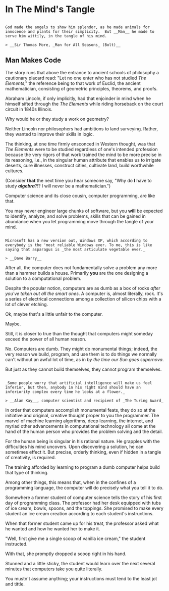 # In The Mind's Tangle


```{admonition} Man Made Code

God made the angels to show him splendor, as he made animals for innocence and plants for their simplicity.  But __Man__ he made to serve him wittily, in the tangle of his mind.

> __Sir Thomas More, _Man for All Seasons_ (Bolt)__

```

## Man Makes Code

The story runs that above the entrance to ancient schools of philosophy a cautionary placard read: "Let no one enter who has not studied _The Elements_," the reference being to that work of Euclid, the ancient mathematician, consisting of geometric principles, theorems, and proofs.

Abraham Lincoln, if only implicitly, had that enjoinder in mind when he himself sifted through the _The Elements_ while riding horseback on the court circuit in 1840s Illinois.

Why would he or they study a work on geometry?

Neither Lincoln nor philosophers had ambitions to land surveying. Rather, they wanted to improve their skills in logic.

The thinking, at one time firmly ensconced in Western thought, was that _The Elements_ were to be studied regardless of one's intended profession because the very rigors of that work trained the mind to be more precise in its reasoning, i.e., in the singular human attribute that enables us to irrigate deserts, cure illnesses, construct cities, cultivate land, build worthwhile cultures.

(Consider __that__ the next time you hear someone say, "Why do __I__ have to study ___algebra___?!?  I will never be a mathematician.")

Computer science and its close cousin, computer programming, are like that.

You may never engineer large chunks of software, but you __will__ be expected to identify, analyze, and solve problems, skills that can be gained in abundance when you let programming move through the tangle of your mind.


```{admonition} The Dumb Computer

Microsoft has a new version out, Windows XP, which according to everybody is the 'most reliable Windows ever. To me, this is like saying that asparagus is _the most articulate vegetable ever._

> __Dave Barry__
```

After all, the computer does not fundamentally solve a problem any more than a hammer builds a house.  Primarily __you__ are the one designing a solution to a computational problem.

Despite the popular notion, computers are as dumb as a box of rocks _after you've taken out all the smart ones_.  A computer is, almost literally, rock.  It's a series of electrical connections among a collection of silicon chips with a lot of clever etching.

Ok, maybe that's a little unfair to the computer.

Maybe.

Still, it is closer to true than the thought that computers might someday exceed the power of all human reason.

No. Computers are dumb.  They might do monumental things; indeed, the very reason we build, program, and use them is to do things we normally can't without an awful lot of time, as in _by the time our Sun goes supernova_.

But just as they cannot build themselves, they cannot program themselves.

```{admonition} Nature Exceeds Any Computer

_Some people worry that artificial intelligence will make us feel inferior, but then, anybody in his right mind should have an inferiority complex every time he looks at a flower._

> __Alan Kay__, computer scientist and recipient of _The Turing Award_

```

In order that computers accomplish monumental feats, they do so at the initiative and original, creative thought proper to you the programmer. The marvel of machine learning algorithms, deep learning, the internet, and myriad other advancements in computational technology all come at the hand of the human person who provides the problem solving and the detail.

For the human being is singular in his rational nature.  He grapples with the difficulties his mind uncovers.  Upon discovering a solution, he can sometimes effect it.  But precise, orderly thinking, even if hidden in a tangle of creativity, is required.

The training afforded by learning to program a dumb computer helps build that type of thinking.

Among other things, this means that, when in the confines of a programming language, the computer will do precisely what you tell it to do.

Somewhere a former student of computer science tells the story of his first day of programming class.  The professor had her desk equipped with tubs of ice cream, bowls, spoons, and the toppings.  She promised to make every student an ice cream creation according to each student's instructions.

When that former student came up for his treat, the professor asked what he wanted and how he wanted her to make it.

"Well, first give me a single scoop of vanilla ice cream," the student instructed.

With that, she promptly dropped a scoop right in his hand.

Stunned and a little sticky, the student would learn over the next several minutes that computers take you quite literally.

You mustn't assume anything; your instructions must tend to the least jot and tittle.

